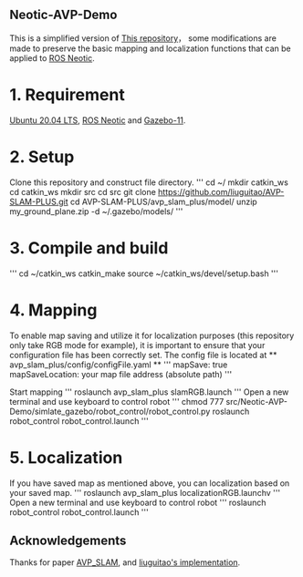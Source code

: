 ## Neotic-AVP-Demo
This is a simplified  version of  [This repository](https://github.com/liuguitao/AVP-SLAM-PLUS)， some modifications are made to preserve the basic mapping and localization functions that can be applied to [ROS Neotic](http://wiki.ros.org/noetic/Installation/Ubuntu).

# 1. Requirement
[Ubuntu 20.04 LTS](https://releases.ubuntu.com/focal/), [ROS Neotic](http://wiki.ros.org/noetic/Installation/Ubuntu) and [Gazebo-11](https://classic.gazebosim.org/tutorials?tut=install_ubuntu&cat=install).

# 2. Setup
Clone this repository and construct file directory.
'''
    cd ~/
    mkdir catkin_ws
    cd catkin_ws
    mkdir src
    cd src
    git clone https://github.com/liuguitao/AVP-SLAM-PLUS.git
    cd AVP-SLAM-PLUS/avp_slam_plus/model/
    unzip my_ground_plane.zip -d ~/.gazebo/models/
'''

# 3. Compile and build
'''
    cd ~/catkin_ws
    catkin_make
    source ~/catkin_ws/devel/setup.bash
'''

# 4. Mapping
To enable map saving and utilize it for localization purposes (this repository only take RGB mode for example), it is important to ensure that your configuration file has been correctly set. The config file is located at ** avp_slam_plus/config/configFile.yaml **
'''
    mapSave: true
    mapSaveLocation: your map file address (absolute path) 
'''

Start mapping
'''
    roslaunch avp_slam_plus slamRGB.launch
'''
Open a new terminal and use keyboard to control robot
'''
    chmod 777 src/Neotic-AVP-Demo/simlate_gazebo/robot_control/robot_control.py
    roslaunch robot_control robot_control.launch
'''

# 5. Localization
If you have saved map as mentioned above, you can localization based on your saved map.
'''
    roslaunch avp_slam_plus localizationRGB.launchv
'''
Open a new terminal and use keyboard to control robot
'''
    roslaunch robot_control robot_control.launch
'''

## Acknowledgements
Thanks for paper [AVP_SLAM](https://arxiv.org/abs/2007.01813), and [liuguitao's implementation](https://github.com/liuguitao/AVP-SLAM-PLUS).
